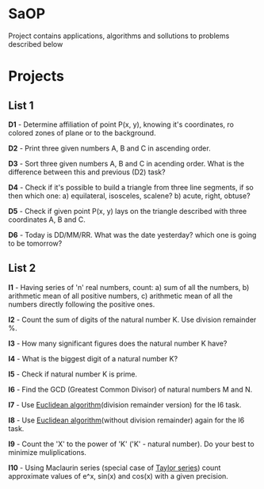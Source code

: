 # SaOP
Project contains applications, algorithms and sollutions to problems described below


# Projects
## List 1

**D1** - Determine affiliation of point P(x, y), knowing it's coordinates, ro colored zones of plane or to the background.

**D2** - Print three given numbers A, B and C  in ascending order.

**D3** - Sort three given numbers A, B and C in acending order. What is the difference between this and previous (D2) task?

**D4** - Check if it's possible to build a triangle from three line segments, if so then which one:
a) equilateral, isosceles, scalene?
b) acute, right, obtuse?

**D5** - Check if given point P(x, y) lays on the triangle described with three coordinates A, B and C.

**D6** - Today is DD/MM/RR. What was the date yesterday? which one is going to be tomorrow?

## List 2

**I1** - Having series of 'n' real numbers, count:
	a) sum of all the numbers,
	b) arithmetic mean of all positive numbers,
	c) arithmetic mean of all the numbers directly following the positive ones.

**I2** - Count the sum of digits of the natural number K. Use division remainder %.

**I3** - How many significant figures does the natural number K have?

**I4** - What is the biggest digit of a natural number K?

**I5** - Check if natural number K is prime.

**I6** - Find the GCD (Greatest Common Divisor) of natural numbers M and N. 

**I7** - Use [Euclidean algorithm](https://en.wikipedia.org/wiki/Euclidean_algorithm)(division remainder version) for the I6 task.

**I8** - Use [Euclidean algorithm](https://en.wikipedia.org/wiki/Euclidean_algorithm)(without division remainder) again for the I6 task.

**I9** - Count the 'X' to the power of 'K' ('K' - natural number). Do your best to minimize muliplications.

**I10** - Using Maclaurin series (special case of [Taylor series](https://en.wikipedia.org/wiki/Taylor_series)) count approximate values of e^x, sin(x) and cos(x) with a given precision.
